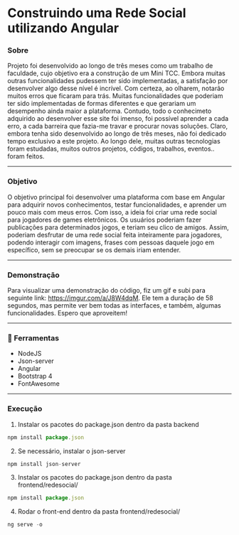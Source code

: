 # Construindo uma Rede Social utilizando Angular
### Sobre
Projeto foi desenvolvido ao longo de três meses como um trabalho de faculdade, cujo objetivo era a construção de um Mini TCC. Embora muitas outras funcionalidades pudessem ter sido implementadas, a satisfação por desenvolver algo desse nível é incrível.
Com certeza, ao olharem, notarão muitos erros que ficaram para trás. Muitas funcionalidades que poderiam ter sido implementadas de formas diferentes e que gerariam um desempenho ainda maior a plataforma. Contudo, todo o conhecimeto adquirido ao desenvolver esse site foi imenso, foi possível aprender a cada erro, a cada barreira que fazia-me travar e procurar novas soluções.
Claro, embora tenha sido desenvolvido ao longo de três meses, não foi dedicado tempo exclusivo a este projeto. Ao longo dele, muitas outras tecnologias foram estudadas, muitos outros projetos, códigos, trabalhos, eventos.. foram feitos.

---

### Objetivo
O objetivo principal foi desenvolver uma plataforma com base em Angular para adquirir novos conhecimentos, testar funcionalidades, e aprender um pouco mais com meus erros. Com isso, a ideia foi criar uma rede social para jogadores de games eletrônicos. Os usuários poderiam fazer publicações para determinados jogos, e teriam seu clico de amigos. Assim, poderiam desfrutar de uma rede social feita inteiramente para jogadores, podendo interagir com imagens, frases com pessoas daquele jogo em específico, sem se preocupar se os demais iriam entender.

---

### Demonstração
Para visualizar uma demonstração do código, fiz um gif e subi para seguinte link: https://imgur.com/a/J8W4dqM. Ele tem a duração de 58 segundos, mas permite ver bem todas as interfaces, e também, algumas funcionalidades. Espero que aproveitem!

---

### 🚀 Ferramentas
- NodeJS
- Json-server
- Angular
- Bootstrap 4
- FontAwesome

---
### Execução
1. Instalar os pacotes do package.json dentro da pasta backend
```javascript
npm install package.json
```
2. Se necessário, instalar o json-server
```javascript
npm install json-server
```
3. Instalar os pacotes do package.json dentro da pasta frontend/redesocial/
```javascript
npm install package.json
```
4. Rodar o front-end dentro da pasta frontend/redesocial/
```javascript
ng serve -o
```
